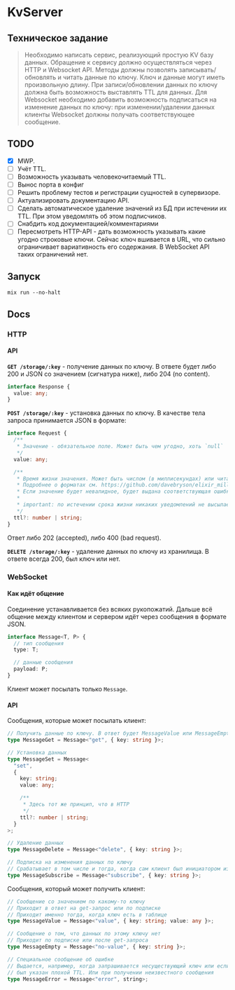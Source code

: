 # KvServer

## Техническое задание

> Необходимо написать сервис, реализующий простую KV базу данных.
> Обращение к сервису должно осуществляться через HTTP и Websocket API.
> Методы должны позволять записывать/обновлять и читать данные по ключу.
> Ключ и данные могут иметь произвольную длину.
> При записи/обновлении данных по ключу должна быть возможность выставлять TTL для данных.
> Для Websocket необходимо добавить возможность подписаться на изменение данных по ключу: при изменении/удалении данных клиенты Websocket должны получать соответствующее сообщение.

## TODO

- [x] MWP.
- [ ] Учёт TTL.
- [ ] Возможность указывать человекочитаемый TTL.
- [ ] Вынос порта в конфиг
- [ ] Решить проблему тестов и регистрации сущностей в супервизоре.
- [ ] Актуализировать документацию API.
- [ ] Сделать автоматическое удаление значений из БД при истечении их TTL. При этом уведомлять об этом подписчиков.
- [ ] Снабдить код документацией/комментариями
- [ ] Пересмотреть HTTP-API - дать возможность указывать какие угодно строковые ключи. Сейчас ключ вшивается в URL, что сильно ограничивает вариативность его содержания. В WebSocket API таких ограничений нет.

## Запуск

```
mix run --no-halt
```

## Docs

### HTTP

#### API

**`GET /storage/:key`** - получение данных по ключу. В ответе будет либо 200 и JSON со значением (сигнатура ниже), либо 204 (no content).

```ts
interface Response {
  value: any;
}
```

**`POST /storage/:key`** - установка данных по ключу. В качестве тела запроса принимается JSON в формате:

```ts
interface Request {
  /**
   * Значение - обязательное поле. Может быть чем угодно, хоть `null`
   */
  value: any;

  /**
   * Время жизни значения. Может быть числом (в миллисекундах) или читабельной строкой в формате `10 hours 1m 5s`.
   * Подробнее о форматах см. https://github.com/davebryson/elixir_milliseconds (или сразу https://www.npmjs.com/package/ms).
   * Если значение будет невалидное, будет выдана соответствующая ошибка.
   *
   * important: по истечении срока жизни никаких уведомлений не высылается
   */
  ttl?: number | string;
}
```

Ответ либо 202 (accepted), либо 400 (bad request).

**`DELETE /storage/:key`** - удаление данных по ключу из хранилища. В ответе всегда 200, был ключ или нет.

### WebSocket

#### Как идёт общение

Соединение устанавливается без всяких рукопожатий. Дальше всё общение между клиентом и сервером идёт через сообщения в формате JSON.

```ts
interface Message<T, P> {
  // тип сообщения
  type: T;

  // данные сообщения
  payload: P;
}
```

Клиент может посылать только `Message`.

#### API

Сообщения, которые может посылать клиент:

```ts
// Получить данные по ключу. В ответ будет MessageValue или MessageEmpty
type MessageGet = Message<"get", { key: string }>;

// Установка данных
type MessageSet = Message<
  "set",
  {
    key: string;
    value: any;

    /**
     * Здесь тот же принцип, что в HTTP
     */
    ttl?: number | string;
  }
>;

// Удаление данных
type MessageDelete = Message<"delete", { key: string }>;

// Подписка на изменения данных по ключу
// Срабатывает в том числе и тогда, когда сам клиент был инициатором изменения
type MessageSubscribe = Message<"subscribe", { key: string }>;
```

Сообщения, который может получить клиент:

```ts
// Сообщение со значением по какому-то ключу
// Приходит в ответ на get-запрос или по подписке
// Приходит именно тогда, когда ключ есть в таблице
type MessageValue = Message<"value", { key: string; value: any }>;

// Сообщение о том, что данных по этому ключу нет
// Приходит по подписке или после get-запроса
type MessageEmpty = Message<"no-value", { key: string }>;

// Специальное сообщение об ошибке
// Выдается, например, когда запрашивается несуществующий ключ или если
// был указан плохой TTL. Или при получении неизвестного сообщения
type MessageError = Message<"error", string>;
```
